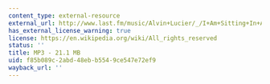 ```yaml
---
content_type: external-resource
external_url: http://www.last.fm/music/Alvin+Lucier/_/I+Am+Sitting+In+A+Room
has_external_license_warning: true
license: https://en.wikipedia.org/wiki/All_rights_reserved
status: ''
title: MP3 - 21.1 MB
uid: f85b089c-2abd-48eb-b554-9ce547e72ef9
wayback_url: ''
---
```

